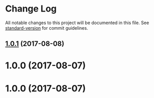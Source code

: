 # Change Log

All notable changes to this project will be documented in this file. See [standard-version](https://github.com/conventional-changelog/standard-version) for commit guidelines.

<a name="1.0.1"></a>
## [1.0.1](https://github.com/Conaclos/safe-any/compare/v1.0.0...v1.0.1) (2017-08-08)



<a name="1.0.0"></a>
# 1.0.0 (2017-08-07)



<a name="1.0.0"></a>
# 1.0.0 (2017-08-07)
